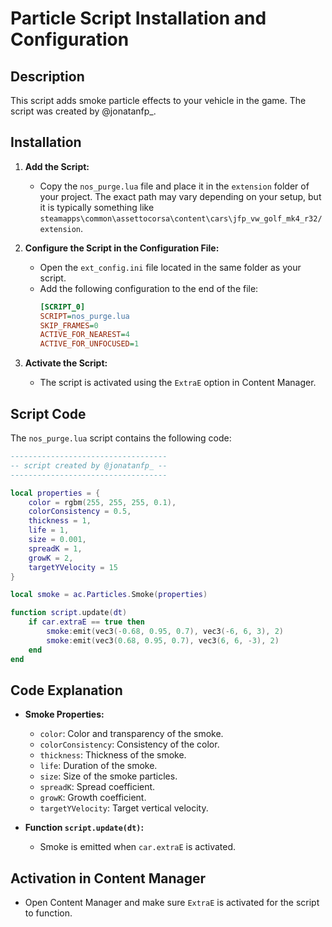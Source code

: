 # Particle Script Installation and Configuration

## Description

This script adds smoke particle effects to your vehicle in the game. The script was created by @jonatanfp_.

## Installation

1. **Add the Script:**
   - Copy the `nos_purge.lua` file and place it in the `extension` folder of your project. The exact path may vary depending on your setup, but it is typically something like `steamapps\common\assettocorsa\content\cars\jfp_vw_golf_mk4_r32/extension`.

2. **Configure the Script in the Configuration File:**
   - Open the `ext_config.ini` file located in the same folder as your script.
   - Add the following configuration to the end of the file:
     ```ini
     [SCRIPT_0]
     SCRIPT=nos_purge.lua
     SKIP_FRAMES=0
     ACTIVE_FOR_NEAREST=4
     ACTIVE_FOR_UNFOCUSED=1
     ```

3. **Activate the Script:**
   - The script is activated using the `ExtraE` option in Content Manager.

## Script Code

The `nos_purge.lua` script contains the following code:

```lua
-----------------------------------
-- script created by @jonatanfp_ --
-----------------------------------

local properties = {
    color = rgbm(255, 255, 255, 0.1),
    colorConsistency = 0.5,
    thickness = 1,
    life = 1,
    size = 0.001,
    spreadK = 1,
    growK = 2,
    targetYVelocity = 15
}

local smoke = ac.Particles.Smoke(properties)

function script.update(dt)
    if car.extraE == true then
        smoke:emit(vec3(-0.68, 0.95, 0.7), vec3(-6, 6, 3), 2)
        smoke:emit(vec3(0.68, 0.95, 0.7), vec3(6, 6, -3), 2)
    end
end
```

## Code Explanation

- **Smoke Properties:**
  - `color`: Color and transparency of the smoke.
  - `colorConsistency`: Consistency of the color.
  - `thickness`: Thickness of the smoke.
  - `life`: Duration of the smoke.
  - `size`: Size of the smoke particles.
  - `spreadK`: Spread coefficient.
  - `growK`: Growth coefficient.
  - `targetYVelocity`: Target vertical velocity.

- **Function `script.update(dt)`:**
  - Smoke is emitted when `car.extraE` is activated.

## Activation in Content Manager

- Open Content Manager and make sure `ExtraE` is activated for the script to function.
